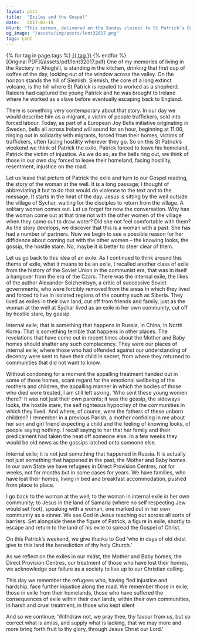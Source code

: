 ```yaml
---
layout: post
title:  "Exiles and the Gospel"
date:   2017-03-19
blurb: "This sermon, delivered on the Sunday closest to St Patrick's Day in 2017, reflects on the theme of exile, drawing parallels between St Patrick's life and the story of the woman at the well. It also touches on contemporary issues such as human trafficking, societal ostracization, and the treatment of refugees."
og_image: "/assets/img/posts/lent32017.png"
tags: Lent
---    
```

<div class="tag-pills">
    {% for tag in page.tags %}
    <a href="{{ site.baseurl }}/tag/{{ tag | slugify }}" class="tag-pill">{{ tag }}</a>
    {% endfor %}
</div>
[Original PDF](/assets/pdf/lent32017.pdf)
One of my memories of living in the Rectory in Ahoghill, is standing in the kitchen, drinking that first cup of coffee of the day, looking out of the window across the valley. On the horizon stands the hill of Slemish. Slemish, the core of a long extinct volcano, is the hill where St Patrick is reputed to worked as a shepherd. Raiders had captured the young Patrick and he was brought to Ireland where he worked as a slave before eventually escaping back to England.

There is something very contemporary about that story. In our day we would describe him as a migrant, a victim of people traffickers, sold into forced labour. Today, as part of a European Joy Bells initiative originating in Sweden, bells all across Ireland will sound for an hour, beginning at 11:00, ringing out in solidarity with migrants, forced from their homes, victims of traffickers, often facing hostility wherever they go. So on this St Patrick’s weekend we think of Patrick the exile, Patrick forced to leave his homeland, Patrick the victim of injustice. As we do so, as the bells ring out, we think of those in our own day forced to leave their homeland, facing hostility, resentment, injustice on the road.

Let us leave that picture of Patrick the exile and turn to our Gospel reading, the story of the woman at the well. It is a long passage; I thought of abbreviating it but to do that would do violence to the text and to the message. It starts in the heat of the day. Jesus is sitting by the well outside the village of Sychar, waiting for the disciples to return from the village. A solitary woman comes out. Let us forget for now the conversation. Why has the woman come out at that time not with the other women of the village when they came out to draw water? Did she not feel comfortable with them? As the story develops, we discover that this is a woman with a past. She has had a number of partners. Now we begin to see a possible reason for her diffidence about coming out with the other women – the knowing looks, the gossip, the hostile stare. No, maybe it is better to steer clear of them.

Let us go back to this idea of an exile. As I continued to think around this theme of exile, what it means to be an exile, I recalled another class of exile from the history of the Soviet Union in the communist era, that was in itself a hangover from the era of the Czars. There was the internal exile, the likes of the author Alexander Solzhenitsyn, a critic of successive Soviet governments, who were forcibly removed from the areas in which they lived and forced to live in isolated regions of the country such as Siberia. They lived as exiles in their own land, cut off from friends and family, just as the woman at the well at Sychar lived as an exile in her own community, cut off by hostile stare, by gossip.

Internal exile; that is something that happens in Russia, in China, in North Korea. That is something terrible that happens in other places. The revelations that have come out in recent times about the Mother and Baby homes should shatter any such complacency. They were our places of internal exile; where those who had offended against our understanding of decency were sent to have their child in secret, from where they returned to communities that did not want to know.

Without condoning for a moment the appalling treatment handed out in some of those homes, scant regard for the emotional wellbeing of the mothers and children, the appalling manner in which the bodies of those who died were treated, I am still left asking, ‘Who sent these young women there?’ It was not just their own parents; it was the gossip, the sideways looks, the hostile stare, the self righteous hypocrisy of the communities in which they lived. And where, of course, were the fathers of these unborn children? I remember in a previous Parish, a mother confiding in me about her son and girl friend expecting a child and the feeling of knowing looks, of people saying nothing. I recall saying to her that her family and their predicament had taken the heat off someone else. In a few weeks they would be old news as the gossips latched onto someone else.

Internal exile; it is not just something that happened in Russia. It is actually not just something that happened in the past, the Mother and Baby homes. In our own State we have refugees in Direct Provision Centres, not for weeks, not for months but in some cases for years. We have families, who have lost their homes, living in bed and breakfast accommodation, pushed from place to place.

I go back to the woman at the well; to the woman in internal exile in her own community; to Jesus in the land of Samaria (where no self respecting Jew would set foot), speaking with a woman, one marked out in her own community as a sinner. We see God in Jesus reaching out across all sorts of barriers. Set alongside these the figure of Patrick, a figure in exile, shortly to escape and return to the land of his exile to spread the Gospel of Christ.

On this Patrick’s weekend, we give thanks to God ‘who in days of old didst give to this land the benediction of thy holy Church.’

As we reflect on the exiles in our midst, the Mother and Baby homes, the Direct Provision Centres, our treatment of those who have lost their homes, we acknowledge our failure as a society to live up to our Christian calling.

This day we remember the refugees who, having fled injustice and hardship, face further injustice along the road. We remember those in exile; those in exile from their homelands, those who have suffered the consequences of exile within their own lands, within their own communities, in harsh and cruel treatment, in those who kept silent

And so we continue; ‘Withdraw not, we pray thee, thy favour from us, but so correct what is amiss, and supply what is lacking, that we may more and more bring forth fruit to thy glory, through Jesus Christ our Lord.'
